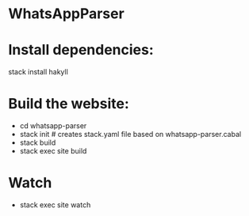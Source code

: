 # WhatsAppParser

# Install dependencies:

stack install hakyll

# Build the website:

- cd whatsapp-parser
- stack init  # creates stack.yaml file based on whatsapp-parser.cabal
- stack build
- stack exec site build

# Watch

- stack exec site watch